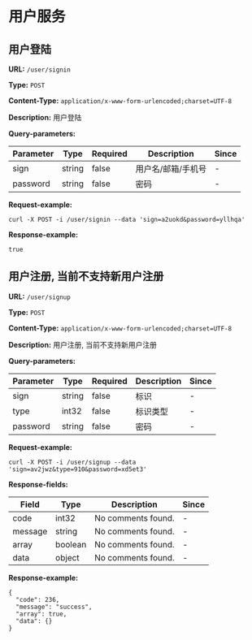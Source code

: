 
# 用户服务
## 用户登陆

**URL:** `/user/signin`

**Type:** `POST`


**Content-Type:** `application/x-www-form-urlencoded;charset=UTF-8`

**Description:** 用户登陆



**Query-parameters:**

| Parameter | Type | Required | Description | Since |
|-----------|------|----------|-------------|-------|
|sign|string|false|    用户名/邮箱/手机号|-|
|password|string|false|密码|-|


**Request-example:**
```
curl -X POST -i /user/signin --data 'sign=a2uokd&password=yllhqa'
```

**Response-example:**
```
true
```

## 用户注册, 当前不支持新用户注册

**URL:** `/user/signup`

**Type:** `POST`


**Content-Type:** `application/x-www-form-urlencoded;charset=UTF-8`

**Description:** 用户注册, 当前不支持新用户注册



**Query-parameters:**

| Parameter | Type | Required | Description | Since |
|-----------|------|----------|-------------|-------|
|sign|string|false|    标识|-|
|type|int32|false|    标识类型|-|
|password|string|false|密码|-|


**Request-example:**
```
curl -X POST -i /user/signup --data 'sign=av2jwz&type=910&password=xd5et3'
```

**Response-fields:**

| Field | Type | Description | Since |
|-------|------|-------------|-------|
|code|int32|No comments found.|-|
|message|string|No comments found.|-|
|array|boolean|No comments found.|-|
|data|object|No comments found.|-|

**Response-example:**
```
{
  "code": 236,
  "message": "success",
  "array": true,
  "data": {}
}
```

